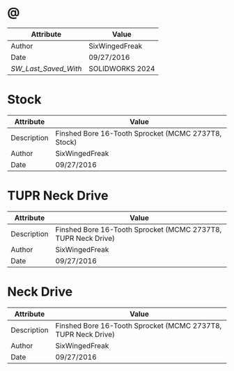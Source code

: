 # @
| Attribute | Value |
| ---  | ---     |
| Author | SixWingedFreak |
| Date | 09/27/2016 |
| _SW_Last_Saved_With_ | SOLIDWORKS 2024 |
# Stock
| Attribute | Value |
| ---  | ---     |
| Description | Finshed Bore 16-Tooth Sprocket (MCMC 2737T8, Stock) |
| Author | SixWingedFreak |
| Date | 09/27/2016 |
# TUPR Neck Drive
| Attribute | Value |
| ---  | ---     |
| Description | Finshed Bore 16-Tooth Sprocket (MCMC 2737T8, TUPR Neck Drive) |
| Author | SixWingedFreak |
| Date | 09/27/2016 |
# Neck Drive
| Attribute | Value |
| ---  | ---     |
| Description | Finshed Bore 16-Tooth Sprocket (MCMC 2737T8, TUPR Neck Drive) |
| Author | SixWingedFreak |
| Date | 09/27/2016 |
